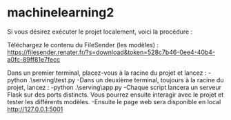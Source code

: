 ﻿# machinelearning2
Si vous désirez exécuter le projet localement, voici la procédure :

Téléchargez le contenu du FileSender (les modèles) : https://filesender.renater.fr/?s=download&token=528c7b46-0ee4-40b4-a0fc-89ff81e7fecc

Dans un premier terminal, placez-vous à la racine du projet et lancez :
-python .\serving\test.py
-Dans un deuxième terminal, toujours à la racine du projet, lancez :
-python .\serving\app.py
-Chaque script lancera un serveur Flask sur des ports distincts. Vous pourrez ensuite interagir avec le projet et tester les différents modèles.
-Ensuite le page web sera disponible en local http://127.0.0.1:5001
